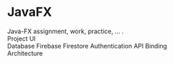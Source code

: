 # JavaFX

Java-FX assignment, work, practice, ... .     
Project
UI    
Database
Firebase
Firestore
Authentication
API     Binding  
Architecture

   
